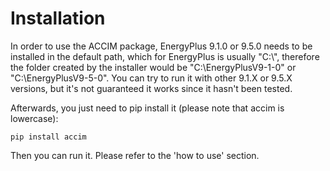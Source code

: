 # Installation
In order to use the ACCIM package, EnergyPlus 9.1.0 or 9.5.0 needs to be installed in the default path, which for EnergyPlus is usually "C:\\", therefore the folder created by the installer would be "C:\\EnergyPlusV9-1-0" or "C:\\EnergyPlusV9-5-0". You can try to run it with other 9.1.X or 9.5.X versions, but it's not guaranteed it works since it hasn't been tested.

Afterwards, you just need to pip install it (please note that accim is lowercase):

`pip install accim`

Then you can run it. Please refer to the 'how to use' section.
